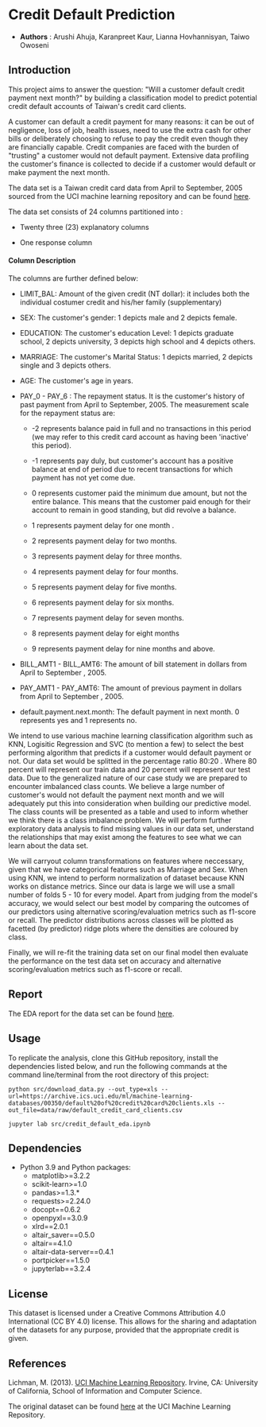 # Credit Default Prediction

- **Authors** : Arushi Ahuja, Karanpreet Kaur, Lianna Hovhannisyan, Taiwo Owoseni

## Introduction

This project aims to answer the question: "Will a customer default credit payment next month?" by building a classification model to predict potential credit default accounts of Taiwan's credit card clients.

A customer can default a credit payment for many reasons: it can be out of negligence, loss of job, health issues, need to use the extra cash for other bills or deliberately choosing to refuse to pay the credit even though they are financially capable. Credit companies are faced with the burden of "trusting" a customer would not default payment. Extensive data profiling the customer's finance is collected to decide if a customer would default or make payment the next month.

The data set is a Taiwan credit card data from April to September, 2005 sourced from the UCI machine learning repository and can be found [here](https://archive-beta.ics.uci.edu/ml/datasets/default|of|credit|card|clients).

The data set consists of 24 columns partitioned into :

- Twenty three (23) explanatory columns

- One response column

#### Column Description

The columns are further defined below:

- LIMIT_BAL: Amount of the given credit (NT dollar): it includes both the individual costumer credit and his/her family (supplementary)

- SEX: The customer's gender: 1 depicts male and 2 depicts female.

- EDUCATION: The customer's education Level: 1 depicts graduate school, 2 depicts university, 3 depicts high school and 4 depicts others.

- MARRIAGE: The customer's Marital Status: 1 depicts married, 2 depicts single and 3 depicts others.

- AGE: The customer's age in years.

- PAY_0 - PAY_6 : The repayment status. It is the customer's history of past payment from April to September, 2005. The measurement scale for the repayment status are:

    - -2 represents balance paid in full and no transactions in this period (we may refer to this credit card account as having been 'inactive' this period).

    - -1 represents pay duly, but customer's account has a positive balance at end of period due to recent transactions for which payment has not yet come due.

    - 0 represents customer paid the minimum due amount, but not the entire balance. This means that the customer paid enough for their account to remain in good standing, but did revolve a balance.

    - 1 represents payment delay for one month .

    - 2 represents payment delay for two months.

    - 3 represents payment delay for three months.

    - 4 represents payment delay for four months.

    - 5 represents payment delay for five months.

    - 6 represents payment delay for six months.

    - 7 represents payment delay for seven months.

    - 8 represents payment delay for eight months

    - 9 represents payment delay for nine months and above. <br>

- BILL_AMT1 - BILL_AMT6: The amount of bill statement in dollars from April to September , 2005.

- PAY_AMT1 - PAY_AMT6: The amount of previous payment in dollars from April to September , 2005.

- default.payment.next.month: The default payment in next month. 0 represents yes and 1 represents no.

We intend to use various machine learning classification algorithm such as KNN, Logisitic Regression and SVC (to mention a few) to select the best performing algorithm that predicts if a customer would default payment or not. Our data set would be splitted in the percentage ratio 80:20 . Where 80 percent will represent our train data and 20 percent will represent our test data. Due to the generalized nature of our case study we are prepared to encounter imbalanced class counts. We believe a large number of customer's would not default the payment next month and we will adequately put this into consideration when building our predictive model. The class counts will be presented as a table and used to inform whether we think there is a class imbalance problem. We will perform further exploratory data analysis to find missing values in our data set, understand the relationships that may exist among the features to see what we can learn about the data set.

We will carryout column transformations on features where neccessary, given that we have categorical features such as Marriage and Sex. When using KNN, we intend to perform normalization of dataset because KNN works on distance metrics. Since our data is large we will use a small number of folds 5 - 10 for every model. Apart from judging from the model's accuracy, we would select our best model by comparing the outcomes of our predictors using alternative scoring/evaluation metrics such as f1-score or recall. The predictor distributions across classes will be plotted as facetted (by predictor) ridge plots where the densities are coloured by class.

Finally, we will re-fit the training data set on our final model then evaluate the performance on the test data set on accuracy and alternative scoring/evaluation metrics such as f1-score or recall. 

## Report

The EDA report for the data set can be found [here](https://github.com/UBC-MDS/credit_default_prediction/blob/main/src/credit_default_eda.ipynb).
## Usage
To replicate the analysis, clone this GitHub repository, install the dependencies listed below, and run the following commands at the command line/terminal from the root directory of this project:

```
python src/download_data.py --out_type=xls --url=https://archive.ics.uci.edu/ml/machine-learning-databases/00350/default%20of%20credit%20card%20clients.xls --out_file=data/raw/default_credit_card_clients.csv

jupyter lab src/credit_default_eda.ipynb
```

## Dependencies
- Python 3.9 and Python packages:
  - matplotlib>=3.2.2
  - scikit-learn>=1.0
  - pandas>=1.3.*
  - requests>=2.24.0
  - docopt==0.6.2
  - openpyxl==3.0.9
  - xlrd==2.0.1
  - altair_saver==0.5.0
  - altair==4.1.0
  - altair-data-server==0.4.1
  - portpicker==1.5.0
  - jupyterlab==3.2.4


## License
This dataset is licensed under a Creative Commons Attribution 4.0 International (CC BY 4.0) license.
This allows for the sharing and adaptation of the datasets for any purpose, provided that the appropriate credit is given.

## References
   Lichman, M. (2013). [UCI Machine Learning Repository](http://archive.ics.uci.edu/ml). Irvine, CA: University of California, School of Information and Computer Science.
   
   The original dataset can be found [here](https://archive.ics.uci.edu/ml/machine-learning-databases/00350/) at the UCI Machine Learning Repository.
